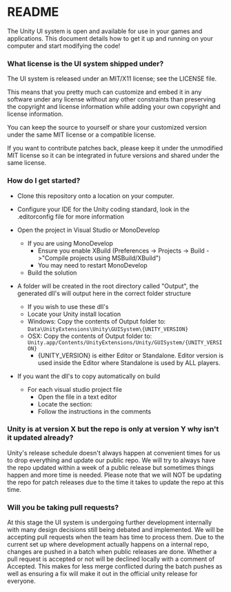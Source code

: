 # README #

The Unity UI system is open and available for use in your games and applications. This document details how to get it up and running on your computer and start modifying the code!

### What license is the UI system shipped under? ###
The UI system is released under an MIT/X11 license; see the LICENSE file.

This means that you pretty much can customize and embed it in any software under any license without any other constraints than preserving the copyright and license information while adding your own copyright and license information.

You can keep the source to yourself or share your customized version under the same MIT license or a compatible license.

If you want to contribute patches back, please keep it under the unmodified MIT license so it can be integrated in future versions and shared under the same license.

### How do I get started? ###
* Clone this repository onto a location on your computer.
* Configure your IDE for the Unity coding standard, look in the .editorconfig file for more information
* Open the project in Visual Studio or MonoDevelop
    * If you are using MonoDevelop
        * Ensure you enable XBuild (Preferences -> Projects -> Build ->"Compile projects using MSBuild/XBuild")
        * You may need to restart MonoDevelop
    * Build the solution

* A folder will be created in the root directory called "Output", the generated dll's will output here in the correct folder structure
    * If you wish to use these dll's
    * Locate your Unity install location
    * Windows: Copy the contents of Output folder to: `Data\UnityExtensions\Unity\GUISystem\{UNITY_VERSION}`
    * OSX: Copy the contents of Output folder to: `Unity.app/Contents/UnityExtensions/Unity/GUISystem/{UNITY_VERSION}`
        * {UNITY_VERSION} is either Editor or Standalone. Editor version is used inside the Editor where Standalone is used by ALL players.

* If you want the dll's to copy automatically on build
    * For each visual studio project file
        * Open the file in a text editor
        * Locate the section: <Target Name="AfterBuild">
        * Follow the instructions in the comments

### Unity is at version X but the repo is only at version Y why isn't it updated already? ###

Unity's release schedule doesn't always happen at convenient times for us to drop everything and update our public repo. We will try to always have the repo updated within a week of a public release but sometimes things happen and more time is needed. Please note that we will NOT be updating the repo for patch releases due to the time it takes to update the repo at this time.

### Will you be taking pull requests? ###
At this stage the UI system is undergoing further development internally with many design decisions still being debated and implemented. We will be accepting pull requests when the team has time to process them. Due to the current set up where development actually happens on a internal repo, changes are pushed in a batch when public releases are done. Whether a pull request is accepted or not will be declined locally with a comment of Accepted. This makes for less merge conflicted during the batch pushes as well as ensuring a fix will make it out in the official unity release for everyone.